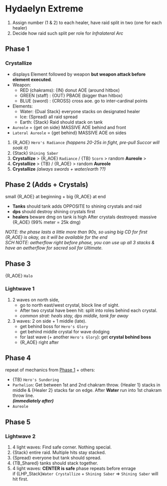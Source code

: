# Hydaelyn Extreme
1. Assign number (1 & 2) to each healer, have raid split in two (one for each healer)
2. Decide how raid such split per role for *Infralateral Arc*

## Phase 1
### Crystallize
  * displays Element followed by weapon **but weapon attack before element executed**.
  * Weapon:
    * RED (chakrams): {IN} donut AOE (around hitbox)
    * GREEN (staff) : {OUT} PBAOE (bigger than hitbox)
    * BLUE (sword)  : {CROSS} cross aoe. go to inter-cardinal points
  * Elements:
    * Water: {Dual Stack} everyone stacks on designated healer
    * Ice: {Spread} all raid spread
    * Earth: {Stack} Raid should stack on tank
  * `Aureole` = {get on side} MASSIVE AOE behind and front
  * `Lateral Aureole` = {get behind} MASSIVE AOE on sides

1. {R_AOE} `Hero's Radiance` *(happens 20-25s in fight, pre-pull Succor will soak it)*
2. {Stack} `Shining Saber`
3. **Crystallize** > {R_AOE} `Radiance` / {TB} `Scorn` > random **Aureole** > 
4. **Crystallize** > {TB} / {R_AOE} > random **Aureole** 
5. **Crystallize** *(always swords + water/earth ??)*

## Phase 2 (Adds + Crystals)
small {R_AOE} at beginning + big {R_AOE} at end
* **Tanks** should tank adds OPPOSITE to shining crystals and raid
* **dps** should destroy shining crystals first
* **healers** beware dmg on tank is high
After crystals destroyed: massive {R_AOE} (99% meter = 25k dmg)  

*NOTE: the phase lasts a little more than 90s, so using big CD for first {R_AOE} is okay, as it will be available for the end  
SCH NOTE: aetherflow right before phase, you can use up all 3 stacks & have an aetherflow for sacred soil for Ultimate.*

## Phase 3
{R_AOE} `Halo`
### Lightwave 1
1. 2 waves on north side, 
   * go to north east/west crystal, block line of sight.  
   * After two crystal have been hit: split into roles behind each crystal.  
   * *common strat: heals stay, dps middle, tank far away*
2. 3 waves: 2 on side + 1 middle (late).
   * get behind boss for `Hero's Glory`
   * get behind middle crystal for wave dodging
   * for last wave (+ another `Hero's Glory`): get **crystal behind boss**
   * {R_AOE} right after


## Phase 4
repeat of mechanics from <a href="#Phase 1">Phase 1</a> + others:
* {TB} `Hero's Sundering`
* `Parhelion`: Get between 1st and 2nd chakram throw. {Healer 1} stacks in middle & {Healer 2} stacks far on edge. After **Water** run into 1st chakram throw line.  
__*(immediately after)*__ 
* `Aureole`


## Phase 5
### Lightwave 2
1. 4 light waves: Find safe corner. Nothing special.
2. {Stack} entire raid. Multiple hits stay stacked.
3. {Spread} everyone but tank should spread.
4. {TB_Shared} tanks should stack together.
5. 4 light waves: **CENTER is safe**
phase repeats before enrage  
if {LHP_Stack}`Water Crystallize` + `Shining Saber` => `Shining Saber` will hit first.
